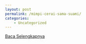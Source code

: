 ```yaml
---
layout: post
permalink: /mimpi-cerai-sama-suami/
categories:
    - Uncategorized
---
```


[Baca Selengkapnya](/09)